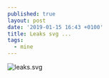 ```yaml
---
published: true
layout: post
date: '2019-01-15 16:43 +0100'
title: Leaks svg ...
tags:
  - mine
---
```

![leaks.svg]({{site.baseurl}}/media/leaks.svg)

